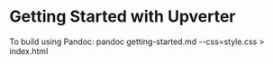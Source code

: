 # Getting Started with Upverter

To build using Pandoc:
    pandoc getting-started.md --css=style.css > index.html
